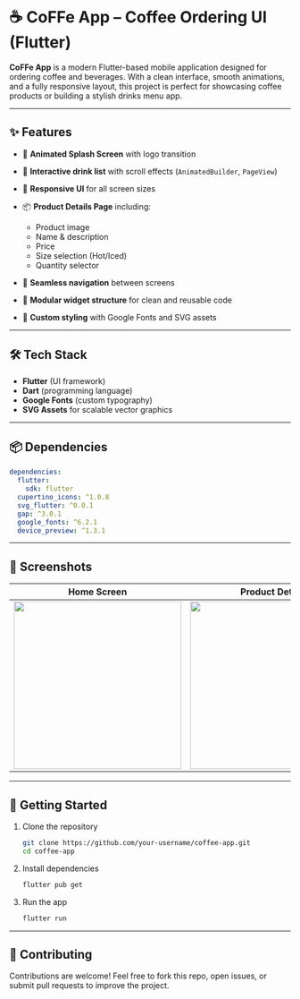 # ☕️ CoFFe App – Coffee Ordering UI (Flutter)

**CoFFe App** is a modern Flutter-based mobile application designed for ordering coffee and beverages.
With a clean interface, smooth animations, and a fully responsive layout, this project is perfect for showcasing coffee products or building a stylish drinks menu app.

---

## ✨ Features

* 🚀 **Animated Splash Screen** with logo transition
* 🧃 **Interactive drink list** with scroll effects (`AnimatedBuilder`, `PageView`)
* 📱 **Responsive UI** for all screen sizes
* 📦 **Product Details Page** including:

  * Product image
  * Name & description
  * Price
  * Size selection (Hot/Iced)
  * Quantity selector
* 🔄 **Seamless navigation** between screens
* 🧩 **Modular widget structure** for clean and reusable code
* 🎨 **Custom styling** with Google Fonts and SVG assets

---

## 🛠️ Tech Stack

* **Flutter** (UI framework)
* **Dart** (programming language)
* **Google Fonts** (custom typography)
* **SVG Assets** for scalable vector graphics

---

## 📦 Dependencies

```yaml
dependencies:
  flutter:
    sdk: flutter
  cupertino_icons: ^1.0.8
  svg_flutter: ^0.0.1
  gap: ^3.0.1
  google_fonts: ^6.2.1
  device_preview: ^1.3.1
```

---

## 📸 Screenshots

| Home Screen                                                                                               | Product Details                                                                                           | Checkout                                                                                                  |
| --------------------------------------------------------------------------------------------------------- | --------------------------------------------------------------------------------------------------------- | --------------------------------------------------------------------------------------------------------- |
| <img width="300" src="https://github.com/user-attachments/assets/89bf5423-e104-41c7-b503-c9eb2e12d109" /> | <img width="300" src="https://github.com/user-attachments/assets/fe0fa192-a06e-4a60-b1ad-65ca64f138e0" /> | <img width="300" src="https://github.com/user-attachments/assets/a0c2a742-0ce7-4126-a23a-9769982c9d7c" /> |

---

## 🚀 Getting Started

1. Clone the repository

   ```bash
   git clone https://github.com/your-username/coffee-app.git
   cd coffee-app
   ```
2. Install dependencies

   ```bash
   flutter pub get
   ```
3. Run the app

   ```bash
   flutter run
   ```

---

## 🤝 Contributing

Contributions are welcome!
Feel free to fork this repo, open issues, or submit pull requests to improve the project.
